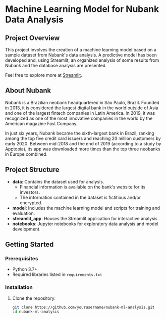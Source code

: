 # Machine Learning Model for Nubank Data Analysis

## Project Overview

This project involves the creation of a machine learning model based on a sample dataset from Nubank's data analysis. 
A predictive model has been developed and, using Streamlit, an organized analysis of some results from Nubank and the database analysis are presented.

Feel free to explore more at [Streamlit](https://streamlit.io).

## About Nubank

Nubank is a Brazilian neobank headquartered in São Paulo, Brazil. Founded in 2013, it is considered the largest digital bank in the world outside of Asia and one of the largest fintech companies in Latin America. In 2019, it was recognized as one of the most innovative companies in the world by the American magazine Fast Company.

In just six years, Nubank became the sixth-largest bank in Brazil, ranking among the top five credit card issuers and reaching 20 million customers by early 2020. Between mid-2018 and the end of 2019 (according to a study by Apptopia), its app was downloaded more times than the top three neobanks in Europe combined.

## Project Structure

- **data**: Contains the dataset used for analysis.
  - Financial information is available on the bank's website for its investors.
  - The information contained in the dataset is fictitious and/or encrypted.
- **model**: Includes the machine learning model and scripts for training and evaluation.
- **streamlit_app**: Houses the Streamlit application for interactive analysis.
- **notebooks**: Jupyter notebooks for exploratory data analysis and model development.


## Getting Started

### Prerequisites

- Python 3.7+
- Required libraries listed in `requirements.txt`

### Installation

1. Clone the repository:
   ```bash
   git clone https://github.com/yourusername/nubank-ml-analysis.git
   cd nubank-ml-analysis
